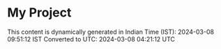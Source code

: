 # My Project

This content is dynamically generated in Indian Time (IST): 2024-03-08 09:51:12 IST
Converted to UTC: 2024-03-08 04:21:12 UTC
